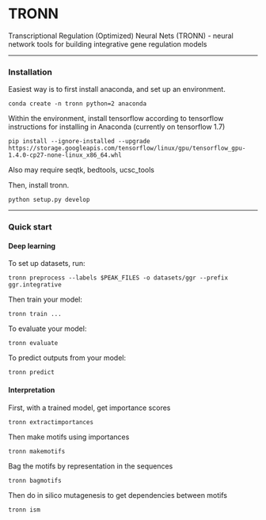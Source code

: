 # TRONN
Transcriptional Regulation (Optimized) Neural Nets (TRONN) - neural network tools for building integrative gene regulation models

---
### Installation

Easiest way is to first install anaconda, and set up an environment.

```
conda create -n tronn python=2 anaconda
```

Within the environment, install tensorflow according to tensorflow instructions for installing in Anaconda
(currently on tensorflow 1.7)

```
pip install --ignore-installed --upgrade https://storage.googleapis.com/tensorflow/linux/gpu/tensorflow_gpu-1.4.0-cp27-none-linux_x86_64.whl
```

Also may require seqtk, bedtools, ucsc_tools

Then, install tronn.

```
python setup.py develop
```


---
### Quick start


#### Deep learning

To set up datasets, run:
```
tronn preprocess --labels $PEAK_FILES -o datasets/ggr --prefix ggr.integrative
```

Then train your model:
```
tronn train ...
```

To evaluate your model:
```
tronn evaluate
```

To predict outputs from your model:
```
tronn predict
```

#### Interpretation

First, with a trained model, get importance scores
```
tronn extractimportances
```

Then make motifs using importances
```
tronn makemotifs
```

Bag the motifs by representation in the sequences
```
tronn bagmotifs
```

Then do in silico mutagenesis to get dependencies between motifs
```
tronn ism
```